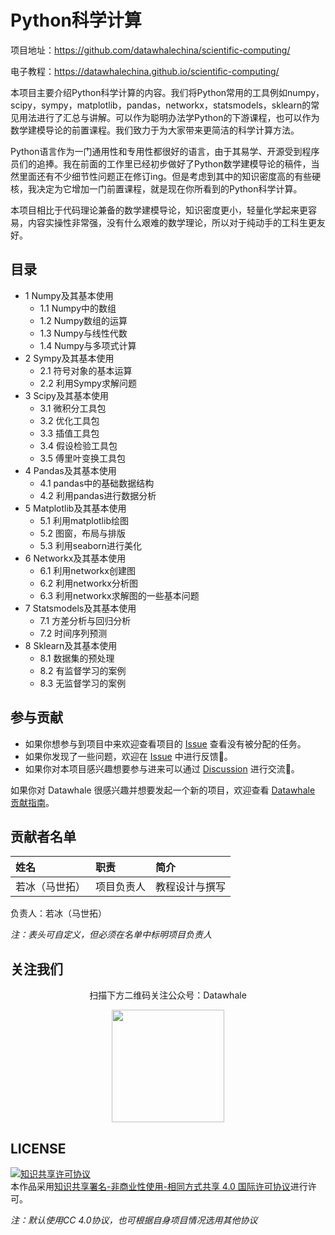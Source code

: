 # Python科学计算

项目地址：https://github.com/datawhalechina/scientific-computing/

电子教程：https://datawhalechina.github.io/scientific-computing/

本项目主要介绍Python科学计算的内容。我们将Python常用的工具例如numpy，scipy，sympy，matplotlib，pandas，networkx，statsmodels，sklearn的常见用法进行了汇总与讲解。可以作为聪明办法学Python的下游课程，也可以作为数学建模导论的前置课程。我们致力于为大家带来更简洁的科学计算方法。

Python语言作为一门通用性和专用性都很好的语言，由于其易学、开源受到程序员们的追捧。我在前面的工作里已经初步做好了Python数学建模导论的稿件，当然里面还有不少细节性问题正在修订ing。但是考虑到其中的知识密度高的有些硬核，我决定为它增加一门前置课程，就是现在你所看到的Python科学计算。

本项目相比于代码理论兼备的数学建模导论，知识密度更小，轻量化学起来更容易，内容实操性非常强，没有什么艰难的数学理论，所以对于纯动手的工科生更友好。

## 目录

- 1 Numpy及其基本使用
  - 1.1 Numpy中的数组
  - 1.2 Numpy数组的运算
  - 1.3 Numpy与线性代数
  - 1.4 Numpy与多项式计算
- 2 Sympy及其基本使用
  - 2.1 符号对象的基本运算
  - 2.2 利用Sympy求解问题
- 3 Scipy及其基本使用
  - 3.1 微积分工具包
  - 3.2 优化工具包
  - 3.3 插值工具包
  - 3.4 假设检验工具包
  - 3.5 傅里叶变换工具包
- 4 Pandas及其基本使用
  - 4.1 pandas中的基础数据结构
  - 4.2 利用pandas进行数据分析
- 5 Matplotlib及其基本使用
  - 5.1 利用matplotlib绘图
  - 5.2 图窗，布局与排版
  - 5.3 利用seaborn进行美化
- 6 Networkx及其基本使用
  - 6.1 利用networkx创建图
  - 6.2 利用networkx分析图
  - 6.3 利用networkx求解图的一些基本问题
- 7 Statsmodels及其基本使用
  - 7.1 方差分析与回归分析
  - 7.2 时间序列预测
- 8 Sklearn及其基本使用
  - 8.1 数据集的预处理
  - 8.2 有监督学习的案例
  - 8.3 无监督学习的案例

## 参与贡献

- 如果你想参与到项目中来欢迎查看项目的 [Issue]() 查看没有被分配的任务。
- 如果你发现了一些问题，欢迎在 [Issue]() 中进行反馈🐛。
- 如果你对本项目感兴趣想要参与进来可以通过 [Discussion]() 进行交流💬。

如果你对 Datawhale 很感兴趣并想要发起一个新的项目，欢迎查看 [Datawhale 贡献指南](https://github.com/datawhalechina/DOPMC#%E4%B8%BA-datawhale-%E5%81%9A%E5%87%BA%E8%B4%A1%E7%8C%AE)。

## 贡献者名单

| 姓名           | 职责       | 简介           |
| :------------- | :--------- | :------------- |
| 若冰（马世拓） | 项目负责人 | 教程设计与撰写 |

负责人：若冰（马世拓）

*注：表头可自定义，但必须在名单中标明项目负责人*

## 关注我们

<div align=center>
<p>扫描下方二维码关注公众号：Datawhale</p>
<img src="https://raw.githubusercontent.com/datawhalechina/pumpkin-book/master/res/qrcode.jpeg" width = "180" height = "180">
</div>

## LICENSE

<a rel="license" href="http://creativecommons.org/licenses/by-nc-sa/4.0/"><img alt="知识共享许可协议" style="border-width:0" src="https://img.shields.io/badge/license-CC%20BY--NC--SA%204.0-lightgrey" /></a><br />本作品采用<a rel="license" href="http://creativecommons.org/licenses/by-nc-sa/4.0/">知识共享署名-非商业性使用-相同方式共享 4.0 国际许可协议</a>进行许可。

*注：默认使用CC 4.0协议，也可根据自身项目情况选用其他协议*
